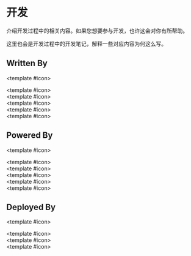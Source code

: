 # 开发

介绍开发过程中的相关内容。如果您想要参与开发，也许这会对你有所帮助。

这里也会是开发过程中的开发笔记，解释一些对应内容为何这么写。

## Written By

<Technology title="VSCode" link="https://code.visualstudio.com/"><template #icon><div i-logos-visual-studio-code /></template></Technology>
<Technology title="Vue" link="https://v3.vuejs.org/"><template #icon><div i-logos-vue /></template></Technology>
<Technology title="Sass" link="https://sass-lang.com/"><template #icon><div i-logos-sass /></template></Technology>
<Technology title="TypeScript" link="https://typescriptlang.org/"><template #icon><div i-logos-typescript-icon /></template></Technology>
<Technology title="Markdown" link="https://daringfireball.net/projects/markdown/"><template #icon><div i-logos-markdown /></template></Technology>
<Technology title="YAML" link="https://yaml.org/"><template #icon><div i-file-icons:yaml-alt4 /></template></Technology>

## Powered By

<Technology title="Vite" link="https://vitejs.dev/"><template #icon><div i-logos-vitejs /></template></Technology>
<Technology title="WindiCSS" link="https://windicss.org/"><template #icon><div i-file-icons-windi /></template></Technology>
<Technology title="pnpm" link="https://daringfireball.net/projects/markdown/"><template #icon><div i-vscode-icons:file-type-light-pnpm /></template></Technology>
<Technology title="Git" link="https://git-scm.com/"><template #icon><div i-logos-git-icon /></template></Technology>
<Technology title="Node" link="https://nodejs.dev/"><template #icon><div i-logos-nodejs-icon /></template></Technology>
<Technology title="macOS" link="https://www.apple.com/macos/"><template #icon><div i-vscode-icons:folder-type-macos /></template></Technology>

## Deployed By

<Technology title="GitHub" link="https://github.com/"><template #icon><div i-logos-github-icon /></template></Technology>
<Technology title="Cloudflare" link="https://pages.cloudflare.com/"><template #icon><div i-logos-cloudflare /></template></Technology>
<Technology title="Vercel" link="https://vercel.com/"><template #icon><div i-logos-vercel-icon /></template></Technology>
<Technology title="Netlify" link="https://www.netlify.com/"><template #icon><div i-logos-netlify /></template></Technology>
